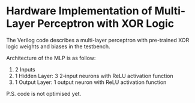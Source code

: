 # Hardware Implementation of Multi-Layer Perceptron with XOR Logic

The Verilog code describes a multi-layer perceptron with pre-trained XOR logic weights and biases in the testbench.

Architecture of the MLP is as follow:
1. 2 Inputs
2. 1 Hidden Layer: 3 2-input neurons with ReLU activation function
3. 1 Output Layer: 1 output neuron with ReLU activation function


P.S. code is not optimised yet.
